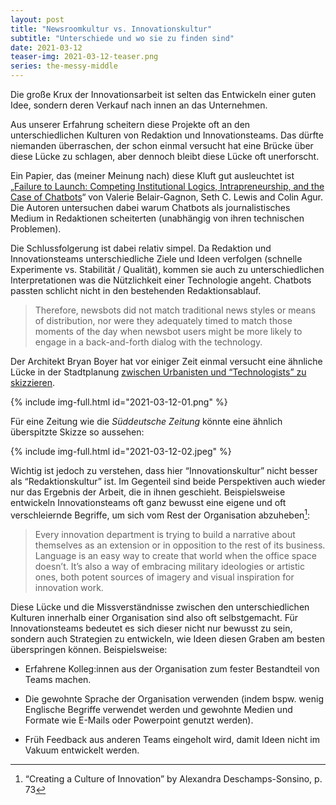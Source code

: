 ```yaml
---
layout: post
title: "Newsroomkultur vs. Innovationskultur"
subtitle: "Unterschiede und wo sie zu finden sind"
date: 2021-03-12
teaser-img: 2021-03-12-teaser.png
series: the-messy-middle
---
```


Die große Krux der Innovationsarbeit ist selten das Entwickeln einer guten Idee, sondern deren Verkauf nach innen an das Unternehmen.

Aus unserer Erfahrung scheitern diese Projekte oft an den unterschiedlichen Kulturen von Redaktion und Innovationsteams. Das dürfte niemanden überraschen, der schon einmal versucht hat eine Brücke über diese Lücke zu schlagen, aber dennoch bleibt diese Lücke oft unerforscht.

Ein Papier, das (meiner Meinung nach) diese Kluft gut ausleuchtet ist „[Failure to Launch: Competing Institutional Logics, Intrapreneurship, and the Case of Chatbots](https://academic.oup.com/jcmc/article/25/4/291/5869071)“ von Valerie Belair-Gagnon, Seth C. Lewis and Colin Agur. Die Autoren untersuchen dabei warum Chatbots als journalistisches Medium in Redaktionen scheiterten (unabhängig von ihren technischen Problemen).

Die Schlussfolgerung ist dabei relativ simpel. Da Redaktion und Innovationsteams unterschiedliche Ziele und Ideen verfolgen (schnelle Experimente vs. Stabilität / Qualität), kommen sie auch zu unterschiedlichen Interpretationen was die Nützlichkeit einer Technologie angeht. Chatbots passten schlicht nicht in den bestehenden Redaktionsablauf.

> Therefore, newsbots did not match traditional news styles or means of distribution, nor were they adequately timed to match those moments of the day when newsbot users might be more likely to engage in a back-and-forth dialog with the technology.

Der Architekt Bryan Boyer hat vor einiger Zeit einmal versucht eine ähnliche Lücke in der Stadtplanung [zwischen Urbanisten und “Technologists” zu skizzieren](https://urbantechnology.substack.com/p/urban-technology-at-university-of-e08).

{% include img-full.html id="2021-03-12-01.png" %}

Für eine Zeitung wie die _Süddeutsche Zeitung_ könnte eine ähnlich überspitzte Skizze so aussehen:

{% include img-full.html id="2021-03-12-02.jpeg" %}

Wichtig ist jedoch zu verstehen, dass hier “Innovationskultur” nicht besser als “Redaktionskultur” ist. Im Gegenteil sind beide Perspektiven auch wieder nur das Ergebnis der Arbeit, die in ihnen geschieht. Beispielsweise entwickeln Innovationsteams oft ganz bewusst eine eigene und oft verschleiernde Begriffe, um sich vom Rest der Organisation abzuheben[^1]:

> Every innovation department is trying to build a narrative about themselves as an extension or in opposition to the rest of its business. Language is an easy way to create that world when the office space doesn’t. It’s also a way of embracing military ideologies or artistic ones, both potent sources of imagery and visual inspiration for innovation work.

Diese Lücke und die Missverständnisse zwischen den unterschiedlichen Kulturen innerhalb einer Organisation sind also oft selbstgemacht. Für Innovationsteams bedeutet es sich dieser nicht nur bewusst zu sein, sondern auch Strategien zu entwickeln, wie Ideen diesen Graben am besten überspringen können. Beispielsweise:

-   Erfahrene Kolleg:innen aus der Organisation zum fester Bestandteil von Teams machen.

-   Die gewohnte Sprache der Organisation verwenden (indem bspw. wenig Englische Begriffe verwendet werden und gewohnte Medien und Formate wie E-Mails oder Powerpoint genutzt werden).

-   Früh Feedback aus anderen Teams eingeholt wird, damit Ideen nicht im Vakuum entwickelt werden.

[^1]:	“Creating a Culture of Innovation” by Alexandra Deschamps-Sonsino, p. 73